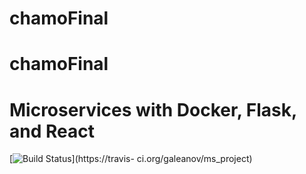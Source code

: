 

# chamoFinal
# chamoFinal
# Microservices with Docker, Flask, and React
[![Build Status](https://travis-ci.org/galeanov/ms_project.svg?branch=master)](https://travis-
ci.org/galeanov/ms_project)
